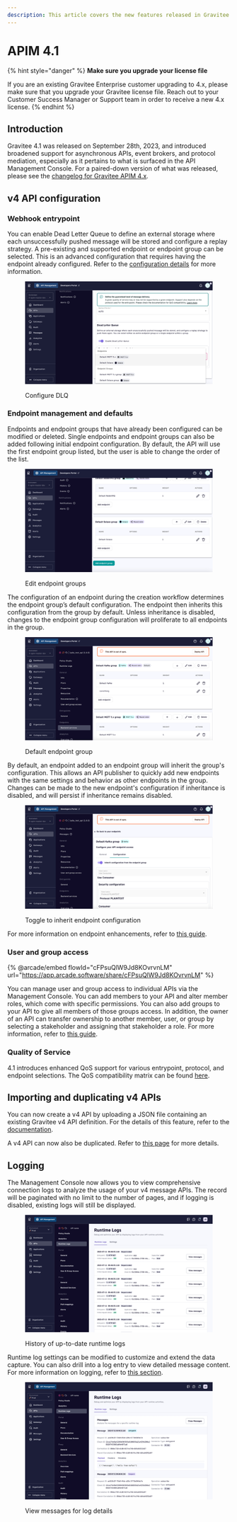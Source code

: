 ```yaml
---
description: This article covers the new features released in Gravitee API Management 4.1
---
```


# APIM 4.1

{% hint style="danger" %}
**Make sure you upgrade your license file**

If you are an existing Gravitee Enterprise customer upgrading to 4.x, please make sure that you upgrade your Gravitee license file. Reach out to your Customer Success Manager or Support team in order to receive a new 4.x license.
{% endhint %}

## Introduction

Gravitee 4.1 was released on September 28th, 2023, and introduced broadened support for asynchronous APIs, event brokers, and protocol mediation, especially as it pertains to what is surfaced in the API Management Console. For a paired-down version of what was released, please see the [changelog for Gravitee APIM 4.x](../changelogs/apim-4.0.x-changelog.md).

## v4 API configuration

### Webhook entrypoint

You can enable Dead Letter Queue to define an external storage where each unsuccessfully pushed message will be stored and configure a replay strategy. A pre-existing and supported endpoint or endpoint group can be selected. This is an advanced configuration that requires having the endpoint already configured. Refer to the [configuration details](../../guides/api-configuration/v4-api-configuration/entrypoint-configuration.md#webhook) for more information.

<figure><img src="../../.gitbook/assets/configure dlq.png" alt=""><figcaption><p>Configure DLQ</p></figcaption></figure>

### Endpoint management and defaults

Endpoints and endpoint groups that have already been configured can be modified or deleted. Single endpoints and endpoint groups can also be added following initial endpoint configuration. By default, the API will use the first endpoint group listed, but the user is able to change the order of the list.

<figure><img src="../../.gitbook/assets/endpoint groups v4 message api backend.png" alt=""><figcaption><p>Edit endpoint groups</p></figcaption></figure>

The configuration of an endpoint during the creation workflow determines the endpoint group’s default configuration. The endpoint then inherits this configuration from the group by default. Unless inheritance is disabled, changes to the endpoint group configuration will proliferate to all endpoints in the group.

<figure><img src="../../.gitbook/assets/default endpoint group (1).png" alt=""><figcaption><p>Default endpoint group</p></figcaption></figure>

By default, an endpoint added to an endpoint group will inherit the group's configuration. This allows an API publisher to quickly add new endpoints with the same settings and behavior as other endpoints in the group. Changes can be made to the new endpoint's configuration if inheritance is disabled, and will persist if inheritance remains disabled.

<figure><img src="../../.gitbook/assets/default behavior toggle to inherit.png" alt=""><figcaption><p>Toggle to inherit endpoint configuration</p></figcaption></figure>

For more information on endpoint enhancements, refer to [this guide](../../guides/api-configuration/v4-api-configuration/endpoint-configuration.md#endpoint-management).

### User and group access&#x20;

{% @arcade/embed flowId="cFPsuQlW9Jd8KOvrvnLM" url="https://app.arcade.software/share/cFPsuQlW9Jd8KOvrvnLM" %}

You can manage user and group access to individual APIs via the Management Console. You can add members to your API and alter member roles, which come with specific permissions. You can also add groups to your API to give all members of those groups access. In addition, the owner of an API can transfer ownership to another member, user, or group by selecting a stakeholder and assigning that stakeholder a role. For more information, refer to [this guide](../../guides/api-configuration/v2-api-configuration/configure-user-and-group-access.md).

### Quality of Service

4.1 introduces enhanced QoS support for various entrypoint, protocol, and endpoint selections. The QoS compatibility matrix can be found [here](../../guides/api-configuration/v4-api-configuration/quality-of-service.md).

## Importing and duplicating v4 APIs

You can now create a v4 API by uploading a JSON file containing an existing Gravitee v4 API definition. For the details of this feature, refer to the [documentation](../../guides/create-apis/import-apis.md).

A v4 API can now also be duplicated. Refer to [this page](../../guides/api-configuration/v4-api-configuration/api-general-settings.md) for more details.

## Logging

The Management Console now allows you to view comprehensive connection logs to analyze the usage of your v4 message APIs. The record will be paginated with no limit to the number of pages, and if logging is disabled, existing logs will still be displayed.&#x20;

<figure><img src="../../.gitbook/assets/runtime logs chron order.png" alt=""><figcaption><p>History of up-to-date runtime logs</p></figcaption></figure>

Runtime log settings can be modified to customize and extend the data capture. You can also drill into a log entry to view detailed message content. For more information on logging, refer to [this section](../../getting-started/configuration/configure-apim-management-api/logging.md#management-console-logging).

<figure><img src="../../.gitbook/assets/runtime logs view messages.png" alt=""><figcaption><p>View messages for log details</p></figcaption></figure>

